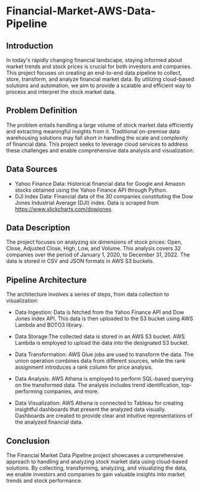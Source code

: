 # Financial-Market-AWS-Data-Pipeline

## Introduction
In today's rapidly changing financial landscape, staying informed about market trends and stock prices is crucial for both investors and companies. This project focuses on creating an end-to-end data pipeline to collect, store, transform, and analyze financial market data. By utilizing cloud-based solutions and automation, we aim to provide a scalable and efficient way to process and interpret the stock market data.

## Problem Definition
The problem entails handling a large volume of stock market data efficiently and extracting meaningful insights from it. Traditional on-premise data warehousing solutions may fall short in handling the scale and complexity of financial data. This project seeks to leverage cloud services to address these challenges and enable comprehensive data analysis and visualization.

## Data Sources
* Yahoo Finance Data: Historical financial data for Google and Amazon stocks obtained using the Yahoo Finance API through Python.
* DJI Index Data: Financial data of the 30 companies constituting the Dow Jones Industrial Average (DJI) index. Data is scraped from https://www.slickcharts.com/dowjones.

## Data Description
The project focuses on analyzing six dimensions of stock prices: Open, Close, Adjusted Close, High, Low, and Volume. This analysis covers 32 companies over the period of January 1, 2020, to December 31, 2022. The data is stored in CSV and JSON formats in AWS S3 buckets.

## Pipeline Architecture
The architecture involves a series of steps, from data collection to visualization:

* Data Ingestion: Data is fetched from the Yahoo Finance API and Dow Jones index API. This data is then uploaded to the S3 bucket using AWS Lambda and BOTO3 library.

*  Data Storage:The collected data is stored in an AWS S3 bucket. AWS Lambda is employed to upload the data into the designated S3 bucket.
* Data Transformation: AWS Glue jobs are used to transform the data. The union operation combines data from different sources, while the rank assignment introduces a rank column for price analysis.

* Data Analysis: AWS Athena is employed to perform SQL-based querying on the transformed data. The analysis includes trend identification, top-performing companies, and more.

* Data Visualization: AWS Athena is connected to Tableau for creating insightful dashboards that present the analyzed data visually. Dashboards are created to provide clear and intuitive representations of the analyzed financial data.

## Conclusion
The Financial Market Data Pipeline project showcases a comprehensive approach to handling and analyzing stock market data using cloud-based solutions. By collecting, transforming, analyzing, and visualizing the data, we enable investors and companies to gain valuable insights into market trends and stock performance.

